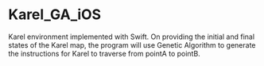# Karel_GA_iOS
Karel environment implemented with Swift. On providing the initial and final states of the Karel map, the program will use Genetic Algorithm to generate the instructions for Karel to traverse from pointA to pointB.
